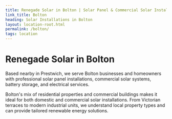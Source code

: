 ```yaml
---
title: Renegade Solar in Bolton | Solar Panel & Commercial Solar Installer
link_title: Bolton
heading: Solar Installations in Bolton
layout: location-root.html
permalink: /bolton/
tags: location
---
```


# Renegade Solar in Bolton

Based nearby in Prestwich, we serve Bolton businesses and homeowners with professional solar panel installations, commercial solar systems, battery storage, and electrical services.

Bolton's mix of residential properties and commercial buildings makes it ideal for both domestic and commercial solar installations. From Victorian terraces to modern industrial units, we understand local property types and can provide tailored renewable energy solutions.
